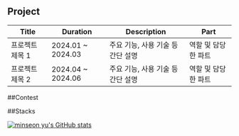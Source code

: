 
## Project

| Title            | Duration        | Description                          | Part               |
|------------------|------------------|--------------------------------------|---------------------|
| 프로젝트 제목 1   | 2024.01 ~ 2024.03 | 주요 기능, 사용 기술 등 간단 설명     | 역할 및 담당한 파트 |
| 프로젝트 제목 2   | 2024.04 ~ 2024.06 | 주요 기능, 사용 기술 등 간단 설명     | 역할 및 담당한 파트 |


##Contest

##Stacks


[![minseon yu's GitHub stats](https://github-readme-stats.vercel.app/api?username=Kimmoongi0320)](https://github.com/Kimmoongi0320/github-readme-stats)

